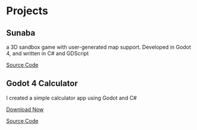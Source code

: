 # Projects

## Sunaba

a 3D sandbox game with user-generated map support. Developed in Godot 4, and written in C# and GDScript

[Source Code](https://github.com/m1ntkat/sunaba)

## Godot 4 Calculator

I created a simple calculator app using Godot and C#

[Download Now](https://github.com/m1ntkat/Calculator/releases/tag/1.0)

[Source Code](https://github.com/m1ntkat/Calculator)

